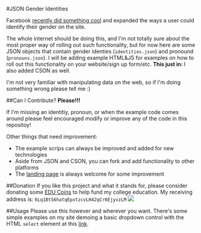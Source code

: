 #JSON Gender Identities

Facebook <a href = "http://abcnews.go.com/blogs/headlines/2014/02/heres-a-list-of-58-gender-options-for-facebook-users/">recently did something cool</a> and expanded the ways a user could identify their gender on the site.

The whole internet should be doing this, and I'm not totally sure about the most proper way of rolling out such functionality, but for now here are some JSON objects that contain gender identies (`identities.json`) and pronound (`pronouns.json`). I will be adding example HTML&JS for examples on how to roll out this functionality on your website/sign up form/etc. <strong>This just in: </strong>I also added CSON as well.

I'm not very familiar with manipulating data on the web, so if I'm doing something wrong please tell me :)

##Can I Contribute?
**Please!!!**<br>

If I'm missing an identitiy, pronoun, or when the example code comes around please feel encouraged modify or improve any of the code in this repositoy!

Other things that need improvement:
* The example scrips can always be improved and added for new technologies
* Aside from JSON and CSON, you can fork and add functionality to other platforms
* The <a href = "http://evinugur.com/gender-identities">landing page</a> is always welcome for some improvement


##Donation
If you like this project and what it stands for, please consider donating some <a href = "educoin.cc">EDU Coins</a> to help fund my college education.
My receiving address is: `6Lq1BtS6hatqEpxtzcvLH42qCr6EjyvzLM`
<img src = "https://api.qrserver.com/v1/create-qr-code/?size=150x150&data=6Lq1BtS6hatqEpxtzcvLH42qCr6EjyvzLM">
 
##Usage
Please use this however and wherever you want. There's some simple examples on my site demoing a basic dropdown control with the HTML `select` element at this <a href = "https://evinugur.com/gender-identities">link</a>.
